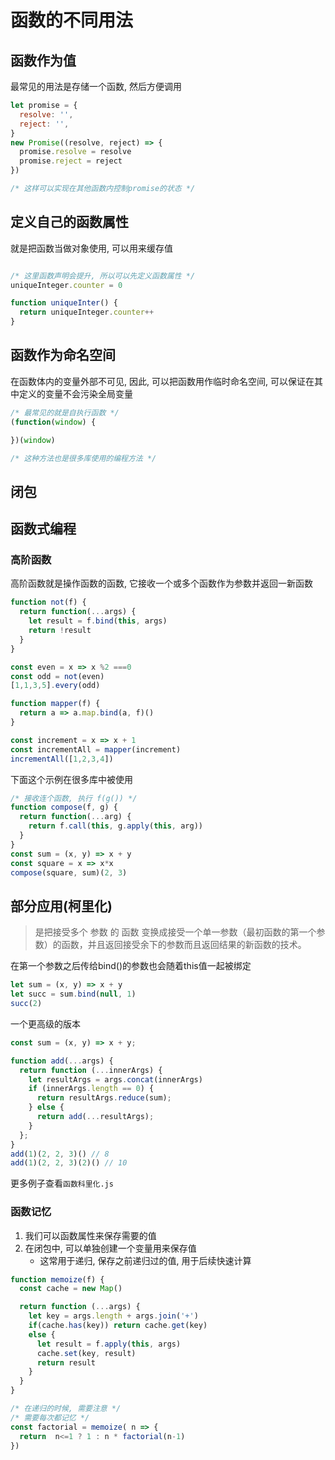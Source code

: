 
# 函数的不同用法


## 函数作为值

最常见的用法是存储一个函数, 然后方便调用
```js
let promise = {
  resolve: '',
  reject: '',
}
new Promise((resolve, reject) => {
  promise.resolve = resolve
  promise.reject = reject
})

/* 这样可以实现在其他函数内控制promise的状态 */
```

## 定义自己的函数属性

就是把函数当做对象使用, 可以用来缓存值
```js

/* 这里函数声明会提升, 所以可以先定义函数属性 */
uniqueInteger.counter = 0

function uniqueInter() {
  return uniqueInteger.counter++
}

```

## 函数作为命名空间

在函数体内的变量外部不可见, 因此, 可以把函数用作临时命名空间, 可以保证在其中定义的变量不会污染全局变量

```js
/* 最常见的就是自执行函数 */
(function(window) {

})(window)

/* 这种方法也是很多库使用的编程方法 */

```

## 闭包



## 函数式编程

### 高阶函数
高阶函数就是操作函数的函数, 它接收一个或多个函数作为参数并返回一新函数

```js
function not(f) {
  return function(...args) {
    let result = f.bind(this, args)
    return !result
  }
}

const even = x => x %2 ===0
const odd = not(even)
[1,1,3,5].every(odd)
```

```js
function mapper(f) {
  return a => a.map.bind(a, f)()
}

const increment = x => x + 1
const incrementAll = mapper(increment)
incrementAll([1,2,3,4])

```

下面这个示例在很多库中被使用
```js
/* 接收连个函数, 执行 f(g()) */
function compose(f, g) {
  return function(...arg) {
    return f.call(this, g.apply(this, arg))
  }
}
const sum = (x, y) => x + y
const square = x => x*x
compose(square, sum)(2, 3)
```


## 部分应用(柯里化)
> 是把接受多个 参数 的 函数 变换成接受一个单一参数（最初函数的第一个参数）的函数，并且返回接受余下的参数而且返回结果的新函数的技术。


在第一个参数之后传给bind()的参数也会随着this值一起被绑定
```js
let sum = (x, y) => x + y
let succ = sum.bind(null, 1)
succ(2)

```

一个更高级的版本
```js
const sum = (x, y) => x + y;

function add(...args) {
  return function (...innerArgs) {
    let resultArgs = args.concat(innerArgs)
    if (innerArgs.length == 0) {
      return resultArgs.reduce(sum);
    } else {
      return add(...resultArgs);
    }
  };
}
add(1)(2, 2, 3)() // 8
add(1)(2, 2, 3)(2)() // 10
```

更多例子查看`函数科里化.js`

### 函数记忆

1. 我们可以函数属性来保存需要的值
2. 在闭包中, 可以单独创建一个变量用来保存值
   - 这常用于递归, 保存之前递归过的值, 用于后续快速计算

```js
function memoize(f) {
  const cache = new Map()

  return function (...args) {
    let key = args.length + args.join('+')
    if(cache.has(key)) return cache.get(key)
    else {
      let result = f.apply(this, args)
      cache.set(key, result)
      return result
    }
  }
}

/* 在递归的时候, 需要注意 */
/* 需要每次都记忆 */
const factorial = memoize( n => {
  return  n<=1 ? 1 : n * factorial(n-1)
})
```


